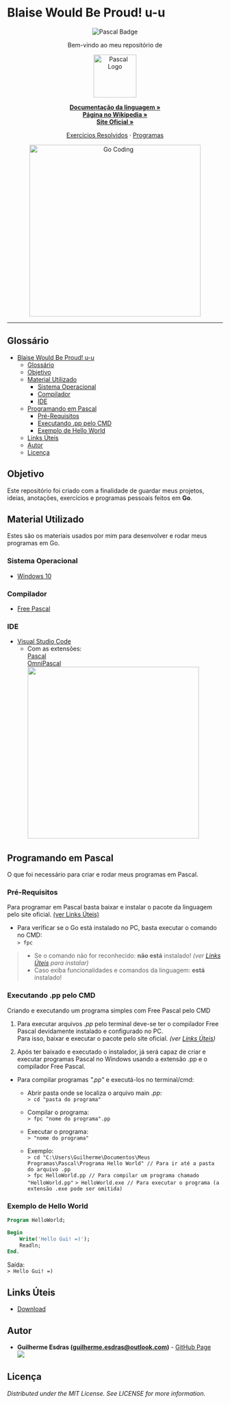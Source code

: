 <!-- Título do Respositório -->
# Blaise Would Be Proud! u-u
<!-- -->

<!-- Badges -->
<p align="center">
    <img src="https://img.shields.io/badge/made%20with-Pascal-blue.svg?style=flat&colorB=9D62F4" alt="Pascal Badge">
</p>
<!-- -->

<!-- Msg de boas vindas -->
<p align="center">Bem-vindo ao meu repositório de
<!-- -->

<!-- Logo -->
<p align="center">
    <img src="https://s3.amazonaws.com/s3.timetoast.com/public/uploads/photos/8574093/pascal_logo.png" alt="Pascal Logo" height="100">
</p>
<!-- -->

<!-- Links Principais-->
<p align="center">
    <a href="https://www.freepascal.org/docs.var" target="_blank"><strong>Documentação da linguagem »</strong></a>
    <br/>
    <a href="https://pt.wikipedia.org/wiki/Pascal_(linguagem_de_programa%C3%A7%C3%A3o)" target="_blank"><strong>Página no Wikipedia »</strong></a>
    <br/>
    <a href="https://www.freepascal.org/" target="_blank"><strong>Site Oficial »</strong></a>
    <br/>
</p>
<!-- -->

<!-- Links do Repositório -->
<p align="center">
    <a href="Exercícios Resolvidos">Exercícios Resolvidos</a>
    ·
    <a href="Programas">Programas</a>
</p>
<!-- -->

<!-- Language Preview -->
<p align="center">
    <img align="center" src="https://i.github-camo.com/ed6e69f1ffae0f7b751043dd64d25b26b1413129/68747470733a2f2f7261772e67697468756275736572636f6e74656e742e636f6d2f616c65667261676e616e692f61746f6d2d6c616e67756167652d70617363616c2f6d61737465722f696d616765732f61746f6d2d70617363616c2d73796e7461782e706e67" alt="Go Coding" width="400">
</p>
<!-- -->

---

<!-- Table of Contents -->
## Glossário
- [Blaise Would Be Proud! u-u](#Blaise-Would-Be-Proud-u-u)
  - [Glossário](#Gloss%C3%A1rio)
  - [Objetivo](#Objetivo)
  - [Material Utilizado](#Material-Utilizado)
    - [Sistema Operacional](#Sistema-Operacional)
    - [Compilador](#Compilador)
    - [IDE](#IDE)
  - [Programando em Pascal](#Programando-em-Pascal)
    - [Pré-Requisitos](#Pr%C3%A9-Requisitos)
    - [Executando .pp pelo CMD](#Executando-pp-pelo-CMD)
    - [Exemplo de Hello World](#Exemplo-de-Hello-World)
  - [Links Úteis](#Links-%C3%9Ateis)
  - [Autor](#Autor)
  - [Licença](#Licen%C3%A7a)
<!-- -->

<!-- Objetivo -->
## Objetivo
Este repositório foi criado com a finalidade de guardar meus projetos, ideias, anotações, exercícios e programas pessoais feitos em <strong>Go</strong>.
<!-- -->

<!-- Material Utilizado -->
## Material Utilizado
Estes são os materiais usados por mim para desenvolver e rodar meus programas em Go.
### Sistema Operacional
- [Windows 10](https://www.microsoft.com/pt-br/windows/)
### Compilador
- [Free Pascal](#Links-%C3%9Ateis)
### IDE
- [Visual Studio Code](https://code.visualstudio.com/)
  - Com as extensões: <br/>
    [Pascal](https://marketplace.visualstudio.com/items?itemName=alefragnani.pascal) <br/>
    [OmniPascal](https://marketplace.visualstudio.com/items?itemName=Wosi.omnipascal) <br/>
    <img src="https://omnipascal.com/img/portfolio/peekdefinition2.gif" width="400">
<!-- -->

<!-- Programando em ... -->
## Programando em Pascal
O que foi necessário para criar e rodar meus programas em Pascal.

### Pré-Requisitos
Para programar em Pascal basta baixar e instalar o pacote da linguagem pelo site oficial. [(ver Links Úteis)](#Links-%C3%9Ateis)

- Para verificar se o Go está instalado no PC, basta executar o comando no CMD: <br/>
    `> fpc`
> - Se o comando não for reconhecido: **não está** instalado! *(ver [Links Úteis](#Links-%C3%9Ateis) para instalar)* <br/>
> - Caso exiba funcionalidades e comandos da linguagem: **está** instalado! <br/>

### Executando .pp pelo CMD
Criando e executando um programa simples com Free Pascal pelo CMD

1. Para executar arquivos *.pp* pelo terminal deve-se ter o compilador Free Pascal devidamente instalado e configurado no PC. <br/>
   Para isso, baixar e executar o pacote pelo site oficial. *(ver [Links Úteis](#Links-%C3%9Ateis))*

2. Após ter baixado e executado o instalador, já será capaz de criar e executar programas Pascal no Windows usando a extensão .pp e o compilador Free Pascal.

- Para compilar programas *".pp"* e executá-los no terminal/cmd:
  - Abrir pasta onde se localiza o arquivo main *.pp*: <br/>
     `> cd "pasta do programa"`
  - Compilar o programa: <br/>
     `> fpc "nome do programa".pp`
  - Executar o programa: <br/>
     `> "nome do programa"`
  
  - Exemplo: <br/>
     `> cd "C:\Users\Guilherme\Documentos\Meus Programas\Pascal\Programa Hello World" // Para ir até a pasta do arquivo .pp` <br/>
     `> fpc HelloWorld.pp // Para compilar um programa chamado "HelloWorld.pp"`
     `> HelloWorld.exe // Para executar o programa (a extensão .exe pode ser omitida)`

### Exemplo de Hello World
``` Pascal
Program HelloWorld;

Begin
	Write('Hello Gui! =)');
	Readln;
End.
```

Saída: <br/>
`> Hello Gui! =)`
<!-- -->

<!-- Links-->
## Links Úteis
- [Download](https://www.freepascal.org/download.html)
<!-- -->

<!-- Autor/Contato -->
## Autor
* **Guilherme Esdras (guilherme.esdras@outlook.com)** - [GitHub Page](https://github.com/GuilhermeEsdras) <br/>
  <img src="https://img.shields.io/github/followers/GuilhermeEsdras.svg?label=Segue%20%3A3&style=social">
<!-- -->

<!-- Licença -->
## Licença
*Distributed under the MIT License. See LICENSE for more information.*